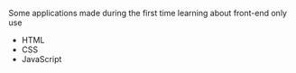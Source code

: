 Some applications made during the first time learning about front-end only use 
- HTML
- CSS
- JavaScript
